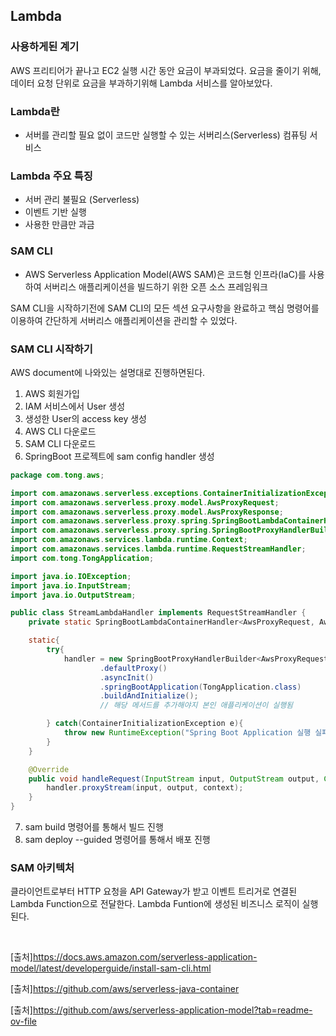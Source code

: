## Lambda

### 사용하게된 계기

AWS 프리티어가 끝나고 EC2 실행 시간 동안 요금이 부과되었다. 요금을 줄이기 위해, 데이터 요청 단위로 요금을 부과하기위해 Lambda 서비스를 알아보았다.

### Lambda란

- 서버를 관리할 필요 없이 코드만 실행할 수 있는 서버리스(Serverless) 컴퓨팅 서비스

### Lambda 주요 특징
- 서버 관리 불필요 (Serverless)
- 이벤트 기반 실행
- 사용한 만큼만 과금


### SAM CLI
- AWS Serverless Application Model(AWS SAM)은 코드형 인프라(IaC)를 사용하여 서버리스 애플리케이션을 빌드하기 위한 오픈 소스 프레임워크

SAM CLI을 시작하기전에 SAM CLI의 모든 섹션 요구사항을 완료하고 핵심 명령어를 이용하여 간단하게 서버리스 애플리케이션을 관리할 수 있었다.

### SAM CLI 시작하기

AWS document에 나와있는 설명대로 진행하면된다.

1. AWS 회원가입
2. IAM 서비스에서 User 생성
3. 생성한 User의 access key 생성
4. AWS CLI 다운로드
5. SAM CLI 다운로드
6. SpringBoot 프로젝트에 sam config handler 생성
```java
package com.tong.aws;

import com.amazonaws.serverless.exceptions.ContainerInitializationException;
import com.amazonaws.serverless.proxy.model.AwsProxyRequest;
import com.amazonaws.serverless.proxy.model.AwsProxyResponse;
import com.amazonaws.serverless.proxy.spring.SpringBootLambdaContainerHandler;
import com.amazonaws.serverless.proxy.spring.SpringBootProxyHandlerBuilder;
import com.amazonaws.services.lambda.runtime.Context;
import com.amazonaws.services.lambda.runtime.RequestStreamHandler;
import com.tong.TongApplication;

import java.io.IOException;
import java.io.InputStream;
import java.io.OutputStream;

public class StreamLambdaHandler implements RequestStreamHandler {
    private static SpringBootLambdaContainerHandler<AwsProxyRequest, AwsProxyResponse> handler;

    static{
        try{
            handler = new SpringBootProxyHandlerBuilder<AwsProxyRequest>()
                    .defaultProxy()
                    .asyncInit()
                    .springBootApplication(TongApplication.class)
                    .buildAndInitialize();
                    // 해당 메서드를 추가해야지 본인 애플리케이션이 실행됨

        } catch(ContainerInitializationException e){
            throw new RuntimeException("Spring Boot Application 실행 실패", e);
        }
    }

    @Override
    public void handleRequest(InputStream input, OutputStream output, Context context) throws IOException {
        handler.proxyStream(input, output, context);
    }
}

```
7. sam build 명령어를 통해서 빌드 진행
8. sam deploy --guided 명령어를 통해서 배포 진행

### SAM 아키텍처

클라이언트로부터 HTTP 요청을 API Gateway가 받고 이벤트 트리거로 연결된 Lambda Function으로 전달한다. Lambda Funtion에 생성된 비즈니스 로직이 실행된다.

<br />

[출처]https://docs.aws.amazon.com/serverless-application-model/latest/developerguide/install-sam-cli.html
<br />

[출처]https://github.com/aws/serverless-java-container
<br />

[출처]https://github.com/aws/serverless-application-model?tab=readme-ov-file